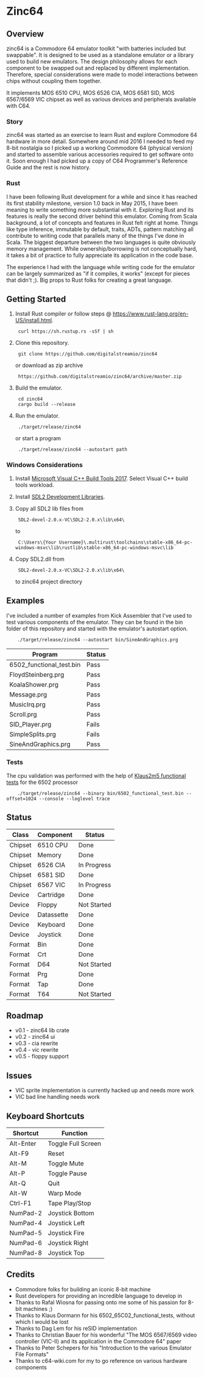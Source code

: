 # Zinc64

## Overview

zinc64 is a Commodore 64 emulator toolkit "with batteries included but
swappable". It is designed to be used as a standalone emulator or a library
used to build new emulators. The design philosophy allows for each component
to be swapped out and replaced by different implementation. Therefore,
special considerations were made to model interactions between chips
without coupling them together.

It implements MOS 6510 CPU, MOS 6526 CIA, MOS 6581 SID,
MOS 6567/6569 VIC chipset as well as various devices and peripherals available
with C64.

### Story

zinc64 was started as an exercise to learn Rust and explore Commodore 64
hardware in more detail. Somewhere around mid 2016 I needed to feed my 8-bit
nostalgia so I picked up a working Commodore 64 (physical version) and started
to assemble various accessories required to get software onto it. Soon enough I
had picked up a copy of C64 Programmer's Reference Guide and the rest is now
history.

### Rust

I have been following Rust development for a while and since it has reached its
first stability milestone, version 1.0 back in May 2015, I have been meaning to
write something more substantial with it. Exploring Rust and its features is
really the second driver behind this emulator. Coming from Scala background, a
lot of concepts and features in Rust felt right at home. Things like type
inference, immutable by default, traits, ADTs, pattern matching all contribute
to writing code that parallels many of the things I've done in Scala. The
biggest departure between the two languages is quite obviously memory
management. While ownership/borrowing is not conceptually hard, it takes a bit
of practice to fully appreciate its application in the code base.

The experience I had with the language while writing code for the emulator
can be largely summarized as "if it compiles, it works" (except for pieces
that didn't ;). Big props to Rust folks for creating a great language.

## Getting Started

1. Install Rust compiler or follow steps @ https://www.rust-lang.org/en-US/install.html.

        curl https://sh.rustup.rs -sSf | sh

2. Clone this repository.

        git clone https://github.com/digitalstreamio/zinc64

	or download as zip archive

		https://github.com/digitalstreamio/zinc64/archive/master.zip

3. Build the emulator.

        cd zinc64
        cargo build --release

4. Run the emulator.

        ./target/release/zinc64

    or start a program

    	./target/release/zinc64 --autostart path

### Windows Considerations

1. Install [Microsoft Visual C++ Build Tools 2017](https://www.visualstudio.com/downloads/#build-tools-for-visual-studio-2017). Select Visual C++ build tools workload.

2. Install [SDL2 Development Libraries](http://www.libsdl.org/release/SDL2-devel-2.0.7-VC.zip).

3. Copy all SDL2 lib files from

		SDL2-devel-2.0.x-VC\SDL2-2.0.x\lib\x64\

	to 

		C:\Users\{Your Username}\.multirust\toolchains\stable-x86_64-pc-windows-msvc\lib\rustlib\stable-x86_64-pc-windows-msvc\lib

4. Copy SDL2.dll from

		SDL2-devel-2.0.x-VC\SDL2-2.0.x\lib\x64\

	to zinc64 project directory

## Examples

I've included a number of examples from Kick Assembler that I've used to test various components of the emulator. They can be found in the bin folder of this repository and started with the emulator's autostart option.

        ./target/release/zinc64 --autostart bin/SineAndGraphics.prg

| Program                  | Status  |
|--------------------------|---------|
| 6502_functional_test.bin | Pass    |
| FloydSteinberg.prg       | Pass    | 
| KoalaShower.prg          | Pass    |
| Message.prg              | Pass    |
| MusicIrq.prg             | Pass    |
| Scroll.prg               | Pass    |
| SID_Player.prg           | Fails   |
| SimpleSplits.prg         | Fails   |
| SineAndGraphics.prg      | Pass    |

### Tests

The cpu validation was performed with the help of [Klaus2m5 functional tests](https://github.com/Klaus2m5/6502_65C02_functional_tests) for the 6502 processor 

        ./target/release/zinc64 --binary bin/6502_functional_test.bin --offset=1024 --console --loglevel trace

## Status

| Class   | Component     | Status      |
|---------|---------------|-------------|
| Chipset | 6510 CPU      | Done
| Chipset | Memory        | Done
| Chipset | 6526 CIA      | In Progress
| Chipset | 6581 SID      | Done
| Chipset | 6567 VIC      | In Progress
| Device  | Cartridge     | Done
| Device  | Floppy        | Not Started
| Device  | Datassette    | Done
| Device  | Keyboard      | Done
| Device  | Joystick      | Done
| Format  | Bin           | Done
| Format  | Crt           | Done
| Format  | D64           | Not Started
| Format  | Prg           | Done
| Format  | Tap           | Done
| Format  | T64           | Not Started

## Roadmap

- v0.1 - zinc64 lib crate
- v0.2 - zinc64 ui
- v0.3 - cia rewrite
- v0.4 - vic rewrite
- v0.5 - floppy support

## Issues

- VIC sprite implementation is currently hacked up and needs more work
- VIC bad line handling needs work

## Keyboard Shortcuts

| Shortcut  | Function          |
|-----------|-------------------|
| Alt-Enter | Toggle Full Screen
| Alt-F9    | Reset
| Alt-M     | Toggle Mute
| Alt-P     | Toggle Pause
| Alt-Q     | Quit
| Alt-W     | Warp Mode
| Ctrl-F1   | Tape Play/Stop
| NumPad-2  | Joystick Bottom
| NumPad-4  | Joystick Left
| NumPad-5  | Joystick Fire
| NumPad-6  | Joystick Right
| NumPad-8  | Joystick Top

## Credits

- Commodore folks for building an iconic 8-bit machine
- Rust developers for providing an incredible language to develop in
- Thanks to Rafal Wiosna for passing onto me some of his passion for 8-bit machines ;)
- Thanks to Klaus Dormann for his 6502_65C02_functional_tests, without which I would be lost
- Thanks to Dag Lem for his reSID implementation
- Thanks to Christian Bauer for his wonderful "The MOS 6567/6569 video controller (VIC-II) and its application in the Commodore 64" paper
- Thanks to Peter Schepers for his "Introduction to the various Emulator File Formats"
- Thanks to c64-wiki.com for my to go reference on various hardware components

